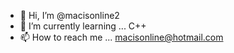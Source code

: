 - 👋 Hi, I’m @macisonline2
- 🌱 I’m currently learning ... C++
- 📫 How to reach me ... macisonline@hotmail.com

<!---
macisonline2/macisonline2 is a ✨ special ✨ repository because its `README.md` (this file) appears on your GitHub profile.
You can click the Preview link to take a look at your changes.
--->
